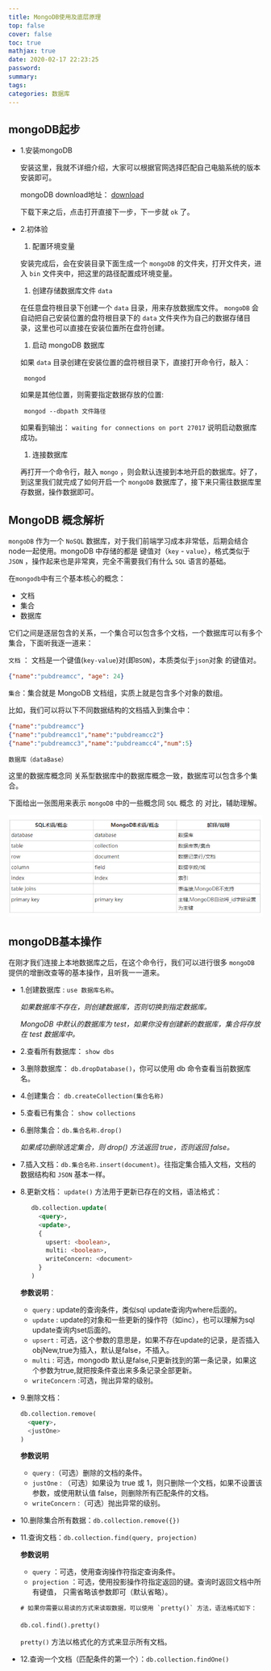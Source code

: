 ```yaml
---
title: MongoDB使用及底层原理
top: false
cover: false
toc: true
mathjax: true
date: 2020-02-17 22:23:25
password:
summary:
tags:
categories: 数据库
---
```


## mongoDB起步

- 1.安装mongoDB

  安装这里，我就不详细介绍，大家可以根据官网选择匹配自己电脑系统的版本安装即可。

  mongoDB download地址： [download](https://www.mongodb.com/download-center)

  下载下来之后，点击打开直接下一步，下一步就 `ok` 了。

- 2.初体验

  1. 配置环境变量

  安装完成后，会在安装目录下面生成一个 `mongoDB` 的文件夹，打开文件夹，进入 `bin` 文件夹中，把这里的路径配置成环境变量。

  1. 创建存储数据库文件 `data`

  在任意盘符根目录下创建一个 `data` 目录，用来存放数据库文件。 `mongoDB` 会自动把自己安装位置的盘符根目录下的 `data` 文件夹作为自己的数据存储目录，这里也可以直接在安装位置所在盘符创建。

  1. 启动 mongoDB 数据库

  如果 `data` 目录创建在安装位置的盘符根目录下，直接打开命令行，敲入：

  ```shell
   mongod
  ```

  如果是其他位置，则需要指定数据存放的位置:

  ```shell
   mongod --dbpath 文件路径
  ```

  如果看到输出： `waiting for connections on port 27017` 说明启动数据库成功。

  1. 连接数据库

  再打开一个命令行，敲入 `mongo` ，则会默认连接到本地开启的数据库。好了，到这里我们就完成了如何开启一个 `mongoDB`  数据库了，接下来只需往数据库里存数据，操作数据即可。

## MongoDB 概念解析

`mongoDB` 作为一个 `NoSQL` 数据库，对于我们前端学习成本非常低，后期会结合node一起使用。mongoDB 中存储的都是 键值对（`key` - `value`），格式类似于 `JSON` ，操作起来也是非常爽，完全不需要我们有什么 `SQL` 语言的基础。

在`mongodb`中有三个基本核心的概念：

- 文档
- 集合
- 数据库

它们之间是逐层包含的关系，一个集合可以包含多个文档，一个数据库可以有多个集合，下面听我逐一道来：

`文档` ： 文档是一个键值(`key-value`)对(即`BSON`)，本质类似于`json`对象 的键值对。

```json
{"name":"pubdreamcc", "age": 24}
```

`集合`：集合就是 MongoDB 文档组，实质上就是包含多个对象的数组。

比如，我们可以将以下不同数据结构的文档插入到集合中：

```json
{"name":"pubdreamcc"}
{"name":"pubdreamcc1","name":"pubdreamcc2"}
{"name":"pubdreamcc3","name":"pubdreamcc4","num":5}
```

`数据库（dataBase）`

这里的数据库概念同 关系型数据库中的数据库概念一致，数据库可以包含多个集合。

下面给出一张图用来表示 `mongoDB` 中的一些概念同 `SQL` 概念 的 对比，辅助理解。

![](MongoDB使用及底层原理/1.png)

## mongoDB基本操作

在刚才我们连接上本地数据库之后，在这个命令行，我们可以进行很多  `mongoDB`  提供的增删改查等的基本操作，且听我一一道来。

- 1.创建数据库 : `use 数据库名称`。

  *如果数据库不存在，则创建数据库，否则切换到指定数据库。*

  *MongoDB 中默认的数据库为 test，如果你没有创建新的数据库，集合将存放在 test 数据库中。*

- 2.查看所有数据库： `show dbs`

- 3.删除数据库： `db.dropDatabase()`，你可以使用 db 命令查看当前数据库名。

- 4.创建集合：  `db.createCollection(集合名称)`

- 5.查看已有集合： `show collections`

- 6.删除集合：`db.集合名称.drop()`

  *如果成功删除选定集合，则 drop() 方法返回 true，否则返回 false。*

- 7.插入文档：`db.集合名称.insert(document)`。往指定集合插入文档，文档的数据结构和 `JSON` 基本一样。

- 8.更新文档： `update()` 方法用于更新已存在的文档，语法格式：

  ```sql
     db.collection.update(
       <query>,
       <update>,
       {
         upsert: <boolean>,
         multi: <boolean>,
         writeConcern: <document>
       }
     )
  ```

  **参数说明**：

  - `query` : update的查询条件，类似sql update查询内where后面的。
  - `update` : update的对象和一些更新的操作符（如inc），也可以理解为sql update查询内set后面的。
  - `upsert` : 可选，这个参数的意思是，如果不存在update的记录，是否插入objNew,true为插入，默认是false，不插入。
  - `multi` : 可选，mongodb 默认是false,只更新找到的第一条记录，如果这个参数为true,就把按条件查出来多条记录全部更新。
  - `writeConcern` :可选，抛出异常的级别。

- 9.删除文档：

  ```sql
  db.collection.remove(
    <query>,
    <justOne>
  )
  ```

  **参数说明**

  - `query` :（可选）删除的文档的条件。
  - `justOne` : （可选）如果设为 true 或 1，则只删除一个文档，如果不设置该参数，或使用默认值 false，则删除所有匹配条件的文档。
  - `writeConcern` :（可选）抛出异常的级别。

- 10.删除集合所有数据：`db.collection.remove({})`

- 11.查询文档：`db.collection.find(query, projection)`

  **参数说明**

  - `query` ：可选，使用查询操作符指定查询条件。
  - `projection` ：可选，使用投影操作符指定返回的键。查询时返回文档中所有键值， 只需省略该参数即可（默认省略）。

  ```sql
  # 如果你需要以易读的方式来读取数据，可以使用 `pretty()` 方法，语法格式如下：

  db.col.find().pretty()
  ```
  `pretty()` 方法以格式化的方式来显示所有文档。

- 12.查询一个文档（匹配条件的第一个）：`db.collection.findOne()`
